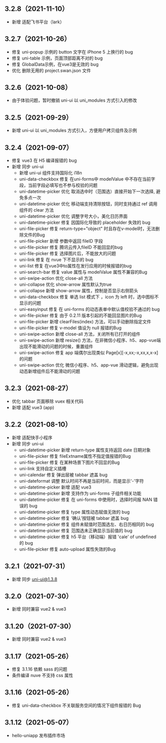 ## 3.2.8（2021-11-10）
- 新增 适配飞书平台（lark）
## 3.2.7（2021-10-26）
- 修复 uni-popup 示例的 button 文字在 iPhone 5 上换行的 bug
- 修复 uni-table 示例，页面顶部距离不对的 bug
- 修复 GlobalData示例，在vue3是无效的 bug
- 优化 删除无用的 project.swan.json 文件 
## 3.2.6（2021-10-08）
- 由于体验问题，暂时撤销 uni-ui 以 uni_modules 方式引入的修改
## 3.2.5（2021-09-29）
- 新增 uni-ui 以 uni_modules 方式引入，方便用户拷贝组件及示例
## 3.2.4（2021-09-07）
- 修复 vue3 在 H5 编译报错的 bug
- 新增 同步 uni-ui
	- 新增 uni-ui 组件支持国际化 i18n
	- uni-data-checkbox 修复 在uni-forms中 modelValue 中不存在当前字段，当前字段必填写也不参与校验的问题
	- uni-datetime-picker 优化 取消选中时（范围选）直接开始下一次选择, 避免多点一次
	- uni-datetime-picker 优化 移动端支持清除按钮，同时支持通过 ref 调用组件的 clear 方法
	- uni-datetime-picker 优化 调整字号大小，美化日历界面
	- uni-datetime-picker 修复 因国际化导致的 placeholder 失效的 bug
	- uni-file-picker 修复 return-type="object" 时且存在v-model时，无法删除文件的Bug
	- uni-file-picker 新增 参数中返回 fileID 字段
	- uni-file-picker 修复 腾讯云传入fileID 不能回显的bug
	- uni-file-picker 修复 选择图片后，不能放大的问题
	- uni-link 修复 在 nvue 下不显示的 bug
	- uni-list 修复 在vue3中to属性在发行应用的时候报错的bug
	- uni-search-bar 修复 value 属性与 modelValue 属性不兼容的Bug
	- uni-swipe-action 优化 close-all 方法
	- uni-collapse 优化 show-arrow 属性默认为true
	- uni-collapse 新增 show-arrow 属性，控制是否显示右侧箭头
	- uni-data-checkbox 修复 单选 list 模式下 ，icon 为 left 时，选中图标不显示的问题
	- uni-easyinput 修复 在 uni-forms 的动态表单中默认值校验不通过的 bug
	- uni-file-picker 修复 由于 0.2.11 版本引起的不能回显图片的Bug
	- uni-file-picker 新增 clearFiles(index) 方法，可以手动删除指定文件
	- uni-file-picker 修复 v-model 值设为 null 报错的Bug
	- uni-swipe-action 新增 close-all 方法，关闭所有已打开的组件
	- uni-swipe-action 新增 resize() 方法，在非微信小程序、h5、app-vue端出现不能滑动的问题的时候，重置组件
	- uni-swipe-action 修复 app 端偶尔出现类似 Page[x][-x,xx;-x,xx,x,x-x] 的问题 
	- uni-swipe-action 优化 微信小程序、h5、app-vue 滑动逻辑，避免出现动态新增组件后不能滑动的问题

	
## 3.2.3（2021-08-27）
- 优化 tabbar 页面移除 vuex 相关代码
- 新增 适配 vue3 (app)
## 3.2.2（2021-08-10）
- 新增 适配快手小程序
- 新增 同步 uni-ui
	- uni-datetime-picker 新增 return-type 属性支持返回 date 日期对象
	- uni-file-picker 修复 fileExtname属性不指定值报错的Bug
	- uni-file-picker 修复 在某种场景下图片不回显的Bug
	- uni-link 支持自定义插槽
	- uni-calendar 修复 弹出层被 tabbar 遮盖 bug
	- uni-dateformat 调整 默认时间不再是当前时间，而是显示'-'字符
	- uni-datetime-picker 新增 适配 vue3
	- uni-datetime-picker 新增 支持作为 uni-forms 子组件相关功能
	- uni-datetime-picker 修复 在 uni-forms 中使用时，选择时间报 NAN 错误的 bug
	- uni-datetime-picker 修复 type 属性动态赋值无效的 bug
	- uni-datetime-picker 修复 ‘确认’按钮被 tabbar 遮盖 bug
	- uni-datetime-picker 修复 组件未赋值时范围选左、右日历相同的 bug
	- uni-datetime-picker 修复 范围选未正确显示当前值的 bug
	- uni-datetime-picker 修复 h5 平台（移动端）报错 'cale' of undefined 的 bug
	- uni-file-picker 修复 auto-upload 属性失效的Bug
## 3.2.1（2021-07-31）
- 新增 同步 uni-ui@1.3.8
## 3.2.0（2021-07-30）
- 新增 同时兼容 vue2 & vue3 
## 3.1.20（2021-07-30）
- 新增 同时兼容 vue2 & vue3 
## 3.1.17（2021-05-26）
- 修复 3.1.16 依赖 sass 的问题
- 条件编译 nuve 不支持 css 属性
## 3.1.16（2021-05-26）
- 修复 uni-data-checkbox 不关联服务空间的情况下组件报错的 Bug
## 3.1.12（2021-05-07）
- hello-uniapp 发布插件市场
